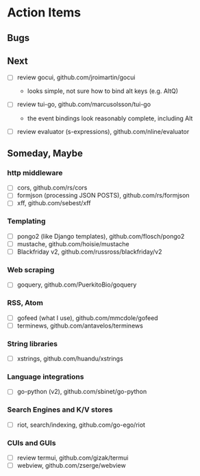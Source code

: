 
# Action Items

## Bugs

## Next

+ [ ] review gocui, github.com/jroimartin/gocui
    + looks simple, not sure how to bind alt keys (e.g. AltQ)
+ [ ] review tui-go, github.com/marcusolsson/tui-go
    + the event bindings look reasonably complete, including Alt
+ [ ] review evaluator (s-expressions), github.com/nline/evaluator


## Someday, Maybe

### http middleware

+ [ ] cors, github.com/rs/cors
+ [ ] formjson (processing JSON POSTS), github.com/rs/formjson
+ [ ] xff, github.com/sebest/xff

### Templating

+ [ ] pongo2 (like Django templates), github.com/flosch/pongo2
+ [ ] mustache, github.com/hoisie/mustache 
+ [ ] Blackfriday v2, github.com/russross/blackfriday/v2

### Web scraping

+ [ ] goquery, github.com/PuerkitoBio/goquery

### RSS, Atom

+ [ ] gofeed (what I use), github.com/mmcdole/gofeed
+ [ ] terminews, github.com/antavelos/terminews

### String libraries

+ [ ] xstrings, github.com/huandu/xstrings

### Language integrations

+ [ ] go-python (v2), github.com/sbinet/go-python

### Search Engines and K/V stores

+ [ ] riot, search/indexing, github.com/go-ego/riot

### CUIs and GUIs

+ [ ] review termui, github.com/gizak/termui
+ [ ] webview, github.com/zserge/webview
